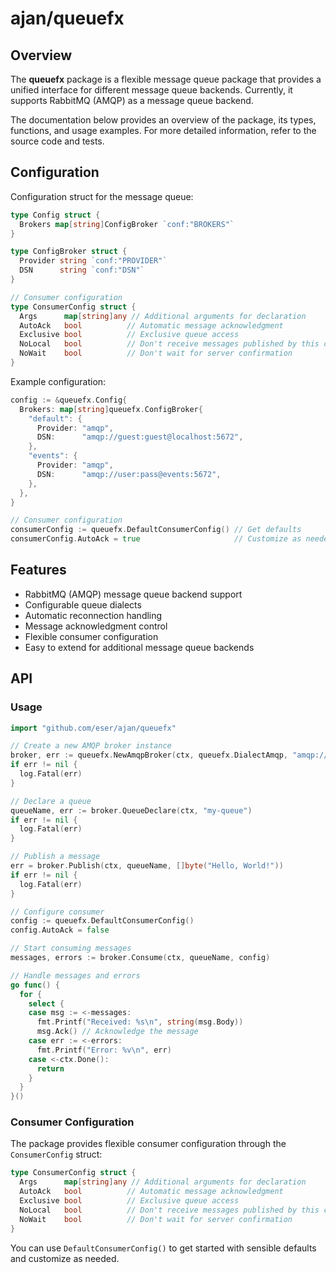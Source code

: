 # ajan/queuefx

## Overview

The **queuefx** package is a flexible message queue package that provides a
unified interface for different message queue backends. Currently, it supports
RabbitMQ (AMQP) as a message queue backend.

The documentation below provides an overview of the package, its types,
functions, and usage examples. For more detailed information, refer to the
source code and tests.

## Configuration

Configuration struct for the message queue:

```go
type Config struct {
  Brokers map[string]ConfigBroker `conf:"BROKERS"`
}

type ConfigBroker struct {
  Provider string `conf:"PROVIDER"`
  DSN      string `conf:"DSN"`
}

// Consumer configuration
type ConsumerConfig struct {
  Args      map[string]any // Additional arguments for declaration
  AutoAck   bool          // Automatic message acknowledgment
  Exclusive bool          // Exclusive queue access
  NoLocal   bool          // Don't receive messages published by this connection
  NoWait    bool          // Don't wait for server confirmation
}
```

Example configuration:

```go
config := &queuefx.Config{
  Brokers: map[string]queuefx.ConfigBroker{
    "default": {
      Provider: "amqp",
      DSN:      "amqp://guest:guest@localhost:5672",
    },
    "events": {
      Provider: "amqp",
      DSN:      "amqp://user:pass@events:5672",
    },
  },
}

// Consumer configuration
consumerConfig := queuefx.DefaultConsumerConfig() // Get defaults
consumerConfig.AutoAck = true                     // Customize as needed
```

## Features

- RabbitMQ (AMQP) message queue backend support
- Configurable queue dialects
- Automatic reconnection handling
- Message acknowledgment control
- Flexible consumer configuration
- Easy to extend for additional message queue backends

## API

### Usage

```go
import "github.com/eser/ajan/queuefx"

// Create a new AMQP broker instance
broker, err := queuefx.NewAmqpBroker(ctx, queuefx.DialectAmqp, "amqp://localhost:5672")
if err != nil {
  log.Fatal(err)
}

// Declare a queue
queueName, err := broker.QueueDeclare(ctx, "my-queue")
if err != nil {
  log.Fatal(err)
}

// Publish a message
err = broker.Publish(ctx, queueName, []byte("Hello, World!"))
if err != nil {
  log.Fatal(err)
}

// Configure consumer
config := queuefx.DefaultConsumerConfig()
config.AutoAck = false

// Start consuming messages
messages, errors := broker.Consume(ctx, queueName, config)

// Handle messages and errors
go func() {
  for {
    select {
    case msg := <-messages:
      fmt.Printf("Received: %s\n", string(msg.Body))
      msg.Ack() // Acknowledge the message
    case err := <-errors:
      fmt.Printf("Error: %v\n", err)
    case <-ctx.Done():
      return
    }
  }
}()
```

### Consumer Configuration

The package provides flexible consumer configuration through the
`ConsumerConfig` struct:

```go
type ConsumerConfig struct {
  Args      map[string]any // Additional arguments for declaration
  AutoAck   bool          // Automatic message acknowledgment
  Exclusive bool          // Exclusive queue access
  NoLocal   bool          // Don't receive messages published by this connection
  NoWait    bool          // Don't wait for server confirmation
}
```

You can use `DefaultConsumerConfig()` to get started with sensible defaults and
customize as needed.
